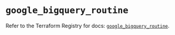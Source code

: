 # `google_bigquery_routine`

Refer to the Terraform Registry for docs: [`google_bigquery_routine`](https://registry.terraform.io/providers/hashicorp/google-beta/6.36.0/docs/resources/google_bigquery_routine).
